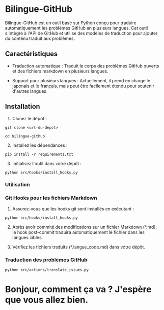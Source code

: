 # Bilingue-GitHub

Bilingue-GitHub est un outil basé sur Python conçu pour traduire automatiquement les problèmes GitHub en plusieurs langues. Cet outil s'intègre à l'API de GitHub et utilise des modèles de traduction pour ajouter du contenu traduit aux problèmes.

## Caractéristiques

- Traduction automatique : Traduit le corps des problèmes GitHub ouverts et des fichiers markdown en plusieurs langues.

- Support pour plusieurs langues : Actuellement, il prend en charge le japonais et le français, mais peut être facilement étendu pour soutenir d'autres langues.

## Installation

1. Clonez le dépôt :

```
git clone <url-du-depot>

cd bilingue-github
```

2. Installez les dépendances :

```
pip install -r requirements.txt
```

3. Initialisez l'outil dans votre dépôt :

```
python src/hooks/install_hooks.py
```

### Utilisation

### Git Hooks pour les fichiers Markdown

1. Assurez-vous que les hooks git sont installés en exécutant :

```
python src/hooks/install_hooks.py
```

2. Après avoir commité des modifications sur un fichier Markdown (*.md), le hook post-commit traduira automatiquement le fichier dans les langues cibles.

3. Vérifiez les fichiers traduits (*.langue_code.md) dans votre dépôt.

### Traduction des problèmes GitHub

```
python src/actions/translate_issues.py
```

# Bonjour, comment ça va ? J'espère que vous allez bien.